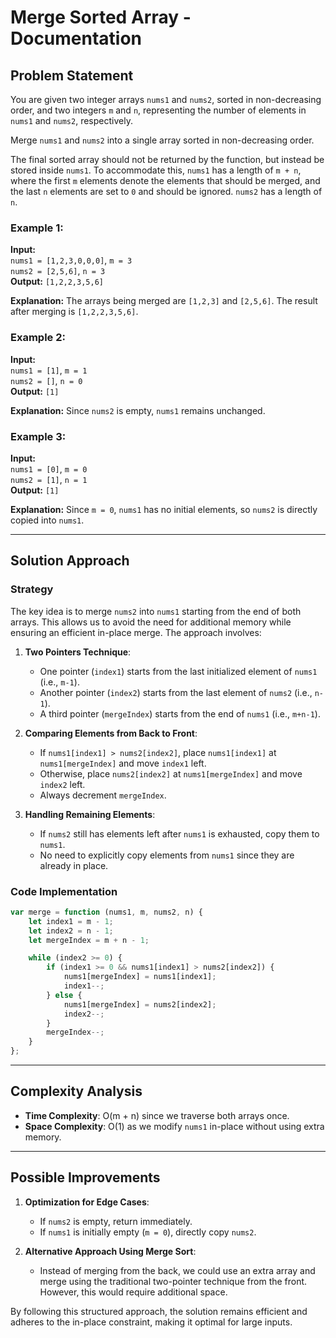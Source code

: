 # Merge Sorted Array - Documentation

## Problem Statement

You are given two integer arrays `nums1` and `nums2`, sorted in non-decreasing order, and two integers `m` and `n`, representing the number of elements in `nums1` and `nums2`, respectively.

Merge `nums1` and `nums2` into a single array sorted in non-decreasing order.

The final sorted array should not be returned by the function, but instead be stored inside `nums1`. To accommodate this, `nums1` has a length of `m + n`, where the first `m` elements denote the elements that should be merged, and the last `n` elements are set to `0` and should be ignored. `nums2` has a length of `n`.

### Example 1:

**Input:**  
`nums1 = [1,2,3,0,0,0]`, `m = 3`  
`nums2 = [2,5,6]`, `n = 3`  
**Output:** `[1,2,2,3,5,6]`

**Explanation:** The arrays being merged are `[1,2,3]` and `[2,5,6]`. The result after merging is `[1,2,2,3,5,6]`.

### Example 2:

**Input:**  
`nums1 = [1]`, `m = 1`  
`nums2 = []`, `n = 0`  
**Output:** `[1]`

**Explanation:** Since `nums2` is empty, `nums1` remains unchanged.

### Example 3:

**Input:**  
`nums1 = [0]`, `m = 0`  
`nums2 = [1]`, `n = 1`  
**Output:** `[1]`

**Explanation:** Since `m = 0`, `nums1` has no initial elements, so `nums2` is directly copied into `nums1`.

---

## Solution Approach

### Strategy

The key idea is to merge `nums2` into `nums1` starting from the end of both arrays. This allows us to avoid the need for additional memory while ensuring an efficient in-place merge. The approach involves:

1. **Two Pointers Technique**:
   - One pointer (`index1`) starts from the last initialized element of `nums1` (i.e., `m-1`).
   - Another pointer (`index2`) starts from the last element of `nums2` (i.e., `n-1`).
   - A third pointer (`mergeIndex`) starts from the end of `nums1` (i.e., `m+n-1`).

2. **Comparing Elements from Back to Front**:
   - If `nums1[index1] > nums2[index2]`, place `nums1[index1]` at `nums1[mergeIndex]` and move `index1` left.
   - Otherwise, place `nums2[index2]` at `nums1[mergeIndex]` and move `index2` left.
   - Always decrement `mergeIndex`.

3. **Handling Remaining Elements**:
   - If `nums2` still has elements left after `nums1` is exhausted, copy them to `nums1`.
   - No need to explicitly copy elements from `nums1` since they are already in place.

### Code Implementation

```javascript
var merge = function (nums1, m, nums2, n) {
    let index1 = m - 1;
    let index2 = n - 1;
    let mergeIndex = m + n - 1;

    while (index2 >= 0) {
        if (index1 >= 0 && nums1[index1] > nums2[index2]) {
            nums1[mergeIndex] = nums1[index1];
            index1--;
        } else {
            nums1[mergeIndex] = nums2[index2];
            index2--;
        }
        mergeIndex--;
    }
};
```

---

## Complexity Analysis

- **Time Complexity**: O(m + n) since we traverse both arrays once.
- **Space Complexity**: O(1) as we modify `nums1` in-place without using extra memory.

---

## Possible Improvements

1. **Optimization for Edge Cases**:
   - If `nums2` is empty, return immediately.
   - If `nums1` is initially empty (`m = 0`), directly copy `nums2`.

2. **Alternative Approach Using Merge Sort**:
   - Instead of merging from the back, we could use an extra array and merge using the traditional two-pointer technique from the front. However, this would require additional space.

By following this structured approach, the solution remains efficient and adheres to the in-place constraint, making it optimal for large inputs.


